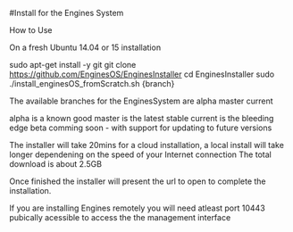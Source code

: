 #Install for the Engines System

How to Use

On a fresh Ubuntu 14.04 or 15 installation

sudo apt-get install -y git
git clone https://github.com/EnginesOS/EnginesInstaller
cd EnginesInstaller
sudo  ./install_enginesOS_fromScratch.sh {branch}

The available branches for the EnginesSystem are
alpha 
master
current

alpha is a known good
master is the latest stable
current is the bleeding edge
beta comming soon -  with support for updating to future versions 

The installer will take 20mins for a cloud installation, a local install will take longer dependening on the speed of your Internet connection
The total download is about 2.5GB

Once finished the installer will present the url to open to complete the installation.

If you are installing Engines remotely you will need atleast port 10443 pubically acessible to access the the management interface
 

